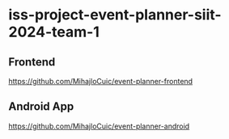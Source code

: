 ﻿# iss-project-event-planner-siit-2024-team-1

## Frontend
https://github.com/MihajloCuic/event-planner-frontend

## Android App
https://github.com/MihajloCuic/event-planner-android
